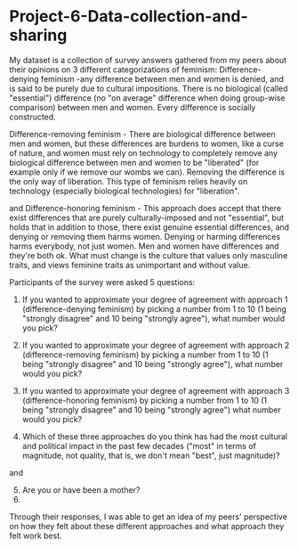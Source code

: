 # Project-6-Data-collection-and-sharing

My dataset is a collection of survey answers gathered from my peers about their opinions on 3 different categorizations of feminism:
Difference-denying feminism -any difference between men and women is denied, and is said to be purely due to cultural impositions. There is no biological (called "essential") difference (no "on average" difference when doing group-wise comparison) between men and women. Every difference is socially constructed.

Difference-removing feminism - There are biological difference between men and women, but these differences are burdens to women, like a curse of nature, and women must rely on technology to completely remove any biological difference between men and women to be "liberated" (for example only if we remove our wombs we can). Removing the difference is the only way of liberation. This type of feminism relies heavily on technology (especially biological technologies) for "liberation".

and Difference-honoring feminism - This approach does accept that there exist differences that are purely culturally-imposed and not "essential", but holds that in addition to those, there exist genuine essential differences, and denying or removing them harms women. Denying or harming differences harms everybody, not just women. Men and women have differences and they're both ok. What must change is the culture that values only masculine traits, and views feminine traits as unimportant and without value. 

Participants of the survey were asked 5 questions:

1. If you wanted to approximate your degree of agreement with approach 1 (difference-denying feminism) by picking a number from 1 to 10 (1 being "strongly disagree" and 10 being "strongly agree"), what number would you pick?

2. If you wanted to approximate your degree of agreement with approach 2 (difference-removing feminism) by picking a number from 1 to 10 (1 being "strongly disagree" and 10 being "strongly agree"), what number would you pick?

3. If you wanted to approximate your degree of agreement with approach 3 (difference-honoring feminism) by picking a number from 1 to 10 (1 being "strongly disagree" and 10 being "strongly agree") what number would you pick?

4. Which of these three approaches do you think has had the most cultural and political impact in the past few decades ("most" in terms of magnitude, not quality, that is, we don't mean "best", just magnitude)?

and

5. Are you or have been a mother?
6. 
Through their responses, I was able to get an idea of my peers' perspective on how they felt about these different approaches and what approach they felt work best.
